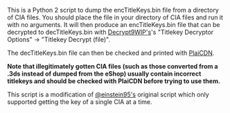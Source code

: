 This is a Python 2 script to dump the encTitleKeys.bin file from a directory of CIA files. You should place the file in your directory of CIA files and run it with no arguments. It will then produce an encTitleKeys.bin file that can be decrypted to decTitleKeys.bin with [Decrypt9WIP's](https://github.com/d0k3/Decrypt9WIP/releases)'s "Titlekey Decryptor Options" -> "Titlekey Decrypt (file)".

The decTitleKeys.bin file can then be checked and printed with [PlaiCDN](https://github.com/Plailect/PlaiCDN).

**Note that illegitimately gotten CIA files (such as those converted from a .3ds instead of dumped from the eShop) usually contain incorrect titlekeys and should be checked with PlaiCDN before trying to use them.**

This script is a modification of [@einstein95's](https://gbatemp.net/threads/release-3ds_ctr_decryptor-void.370684/page-105#post-5245861) original script which only supported getting the key of a single CIA at a time.

